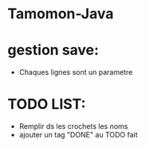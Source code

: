 # Tamomon-Java

# gestion save:
- Chaques lignes sont un parametre

# TODO LIST:

- Remplir ds les crochets les noms
- ajouter un tag "DONE" au TODO fait
